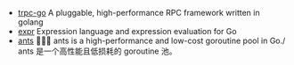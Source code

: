 - [trpc-go](https://github.com/trpc-group/trpc-go)
  A pluggable, high-performance RPC framework written in golang
- [expr](https://github.com/expr-lang/expr)
  Expression language and expression evaluation for Go
- [ants](https://github.com/panjf2000/ants)
  🐜🐜🐜 ants is a high-performance and low-cost goroutine pool in Go./ ants 是一个高性能且低损耗的 goroutine 池。